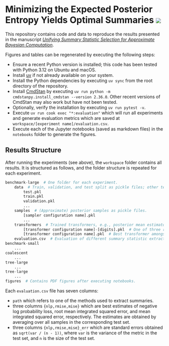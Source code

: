 # Minimizing the Expected Posterior Entropy Yields Optimal Summaries [![](https://github.com/onnela-lab/summaries/actions/workflows/main.yaml/badge.svg)](https://github.com/onnela-lab/summaries/actions/workflows/main.yaml)

This repository contains code and data to reproduce the results presented in the manuscript [*Unifying Summary Statistic Selection for Approximate Bayesian Computation*](https://doi.org/10.48550/arXiv.2206.02340).

Figures and tables can be regenerated by executing the following steps:

- Ensure a recent Python version is installed; this code has been tested with Python 3.12 on Ubuntu and macOS.
- Install [uv](https://docs.astral.sh/uv/) if not already available on your system.
- Install the Python dependencies by executing `uv sync` from the root directory of the repository.
- Install [CmdStan](https://mc-stan.org/users/interfaces/cmdstan) by executing `uv run python -m cmdstanpy.install_cmdstan --version 2.36.0`. Other recent versions of CmdStan may also work but have not been tested.
- Optionally, verify the installation by executing `uv run pytest -v`.
- Execute `uv run cook exec "*:evaluation"` which will run all experiments and generate evaluation metrics which are saved at `workspace/[experiment name]/evaluation.csv`.
- Execute each of the Jupyter notebooks (saved as markdown files) in the `notebooks` folder to generate the figures.

Results Structure
-----------------

After running the experiments (see above), the `workspace` folder contains all results. It is structured as follows, and the folder structure is repeated for each experiment.

```python
benchmark-large  # One folder for each experiment.
    data  # Train, validation, and test split as pickle files; other temp files may also be present.
        test.pkl
        train.pkl
        validation.pkl
        ...
    samples  # (Approximate) posterior samples as pickle files.
        [sampler configuration name].pkl
        ...
    transformers  # Trained transformers, e.g., posterior mean estimators, as pickle files.
        [transformer configuration name]-[digits].pkl  # One of three replications with diff. seeds.
        [transformer configuration name].pkl  # Best transformer amongst the three replications.
    evaluation.csv  # Evaluation of different summary statistic extraction methods.
benchmark-small
    ...
coalescent
    ...
tree-large
    ...
tree-large
    ...
figures  # Contains PDF figures after executing notebooks.
```

Each `evaluation.csv` file has seven columns:
- `path` which refers to one of the methods used to extract summaries.
- three columns `{nlp,rmise,mise}` which are best estimates of negative log probability loss, root mean integrated squared error, and mean integrated squared error, respectively. The estimates are obtained by averaging over all samples in the corresponding test set.
- three columns `{nlp,rmise,mise}_err` which are standard errors obtained as `sqrt(var / (n - 1))`, where `var` is the variance of the metric in the test set, and `n` is the size of the test set.
